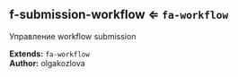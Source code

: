 <a name="module_f-submission-workflow"></a>

## f-submission-workflow ⇐ <code>fa-workflow</code>
Управление workflow submission

**Extends:** <code>fa-workflow</code>  
**Author:** olgakozlova  
